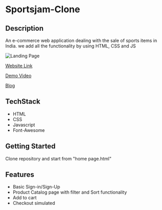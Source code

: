 # Sportsjam-Clone

## Description
An e-commerce web application dealing with the sale of sports items in India. we add all the functionality by using HTML, CSS and JS

![Landing Page](https://miro.medium.com/max/875/1*R__cdn8L1gYGK1Tdqqyubg.png)

[Website Link](https://practical-meninsky-36f305.netlify.app/)

[Demo Video](https://drive.google.com/file/d/1RkFYE83zCaPZ_TIYMtTbJY4-laAcYoM3/view?usp=sharing)

[Blog](https://medium.com/@sreerag.rajan5/cloning-sportsjam-in-cd1c80c1b06b)

## TechStack
  - HTML
  - CSS
  - Javascript
  - Font-Awesome

## Getting Started
  Clone repository and start from "home page.html"
  
## Features
  - Basic Sign-in/Sign-Up
  - Product Catalog page with filter and Sort functionality
  - Add to cart
  - Checkout simulated

 

